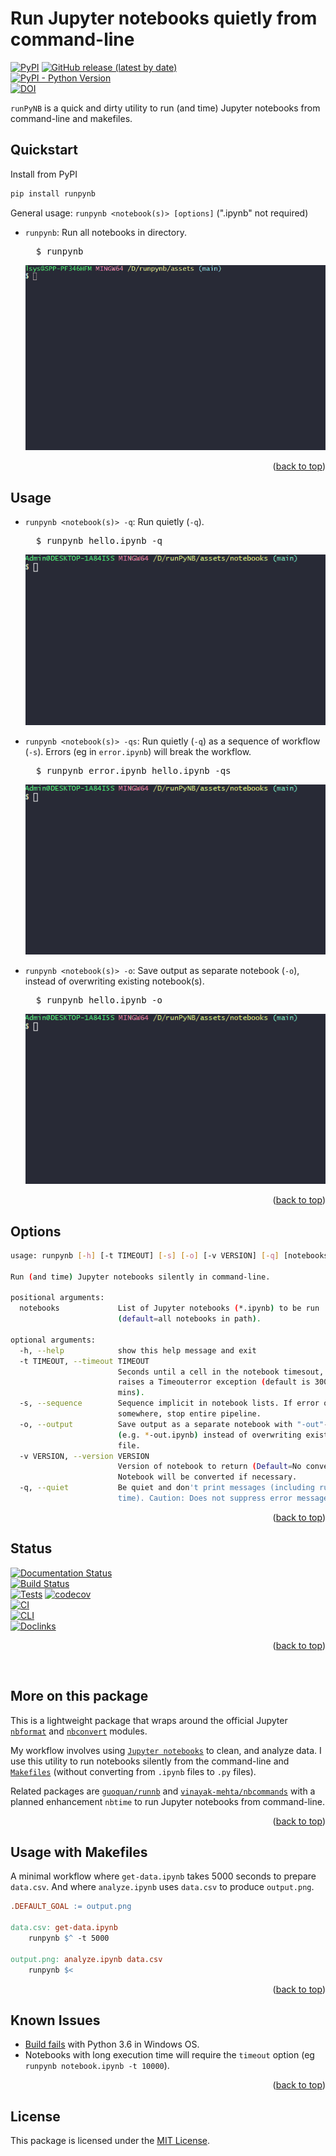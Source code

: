 <div id="top"></div> 

# Run Jupyter notebooks quietly from command-line
[![PyPI](https://img.shields.io/pypi/v/runpynb?color=brightgreen&label=PyPI)](https://pypi.org/project/runpynb/)
[![GitHub release (latest by date)](https://img.shields.io/github/v/release/lsys/runpynb)](https://github.com/LSYS/runPyNB/releases)
<br>
[![PyPI - Python Version](https://img.shields.io/pypi/pyversions/runpynb?label=Python%203.6%2B)](https://pypi.org/project/runpynb/)
<br>
[![DOI](https://zenodo.org/badge/520408889.svg)](https://zenodo.org/badge/latestdoi/520408889)

`runPyNB` is a quick and dirty utility to run (and time) Jupyter notebooks from command-line and makefiles.

<!------------------- Quickstart ------------------->
## Quickstart
Install from PyPI
```bash
pip install runpynb
```

General usage: `runpynb <notebook(s)> [options]` (".ipynb" not required)

* `runpynb`: Run all notebooks in directory.

    <pre>
    $ runpynb</pre>
    ![](https://raw.githubusercontent.com/lsys/runpynb/main/assets/_docs/runall.gif)

<p align="right">(<a href="#top">back to top</a>)</p>

<!------------------------ Usage ---------------------->
## Usage

* `runpynb <notebook(s)> -q`: Run quietly (`-q`).

    <pre>
    $ runpynb hello.ipynb -q</pre>
    ![](https://raw.githubusercontent.com/lsys/runpynb/main/assets/_docs/be-quiet.gif)
    
* `runpynb <notebook(s)> -qs`: Run quietly (`-q`) as a sequence of workflow (`-s`). Errors (eg in `error.ipynb`) will break the workflow.

    <pre>
    $ runpynb error.ipynb hello.ipynb -qs</pre>
    ![](https://raw.githubusercontent.com/lsys/runpynb/main/assets/_docs/as-sequence.gif)
    
* `runpynb <notebook(s)> -o`: Save output as separate notebook (`-o`), instead of overwriting existing notebook(s).

    <pre>
    $ runpynb hello.ipynb -o</pre>
    ![](https://raw.githubusercontent.com/lsys/runpynb/main/assets/_docs/output-as-separate-notebook.gif)
    
<p align="right">(<a href="#top">back to top</a>)</p>

<!---------------------- Options ---------------------->
## Options
```bash
usage: runpynb [-h] [-t TIMEOUT] [-s] [-o] [-v VERSION] [-q] [notebooks ...]

Run (and time) Jupyter notebooks silently in command-line.

positional arguments:
  notebooks             List of Jupyter notebooks (*.ipynb) to be run
                        (default=all notebooks in path).

optional arguments:
  -h, --help            show this help message and exit
  -t TIMEOUT, --timeout TIMEOUT
                        Seconds until a cell in the notebook timesout, which
                        raises a Timeouterror exception (default is 3000=5
                        mins).
  -s, --sequence        Sequence implicit in notebook lists. If error occurs
                        somewhere, stop entire pipeline.
  -o, --output          Save output as a separate notebook with "-out"-suffix
                        (e.g. *-out.ipynb) instead of overwriting existing
                        file.
  -v VERSION, --version VERSION
                        Version of notebook to return (Default=No conversion).
                        Notebook will be converted if necessary.
  -q, --quiet           Be quiet and don't print messages (including run
                        time). Caution: Does not suppress error messages.
```
<p align="right">(<a href="#top">back to top</a>)</p>


<!----------------- Project status ----------------->
## Status
[![Documentation Status](https://readthedocs.org/projects/runpynb/badge/?version=latest)](https://runpynb.readthedocs.io/en/latest/?badge=latest)
<br>
[![Build Status](https://app.travis-ci.com/LSYS/runPyNB.svg?branch=main)](https://app.travis-ci.com/LSYS/runPyNB)
<br>
[![Tests](https://github.com/LSYS/runPyNB/actions/workflows/tests.yml/badge.svg?branch=main)](https://github.com/LSYS/runPyNB/actions/workflows/tests.yml)
[![codecov](https://codecov.io/gh/LSYS/runPyNB/branch/main/graph/badge.svg?token=ZtC2IJ07Fa)](https://codecov.io/gh/LSYS/runPyNB)
<br>
[![CI](https://github.com/LSYS/runPyNB/actions/workflows/build.yml/badge.svg?branch=main)](https://github.com/LSYS/runPyNB/actions/workflows/build.yml)
<br>
[![CLI](https://github.com/LSYS/runPyNB/actions/workflows/cli.yml/badge.svg?branch=main)](https://github.com/LSYS/runPyNB/actions/workflows/cli.yml)
<br>
[![Doclinks](https://github.com/LSYS/runPyNB/actions/workflows/doclinks.yml/badge.svg?branch=main)](https://github.com/LSYS/runPyNB/actions/workflows/doclinks.yml)
<p align="right">(<a href="#top">back to top</a>)</p>
<br>


<!---------------------- About --------------------->
## More on this package

This is a lightweight package that wraps around the official Jupyter [`nbformat`](https://nbformat.readthedocs.io/en/latest/) and [`nbconvert`](https://nbconvert.readthedocs.io/en/latest/) modules.

My workflow involves using [`Jupyter notebooks`](https://jupyter.org/) to clean, and analyze data.
I use this utility to run notebooks silently from the command-line and [`Makefiles`](#usage-with-makefiles) (without converting from `.ipynb` files to `.py` files). 

Related packages are [`guoquan/runnb`](https://github.com/guoquan/runnb) and [`vinayak-mehta/nbcommands`](https://github.com/vinayak-mehta/nbcommands) with a planned enhancement `nbtime` to run Jupyter notebooks from command-line.
<p align="right">(<a href="#top">back to top</a>)</p>

<!---------------------- Build --------------------->
## Usage with Makefiles
A minimal workflow where `get-data.ipynb` takes 5000 seconds to prepare `data.csv`.
And where `analyze.ipynb` uses `data.csv` to produce `output.png`.
```makefile
.DEFAULT_GOAL := output.png

data.csv: get-data.ipynb
	runpynb $^ -t 5000
	
output.png: analyze.ipynb data.csv
	runpynb $< 
```
<p align="right">(<a href="#top">back to top</a>)</p>


<!----------------- Known issues ---------------->
## Known Issues
* [Build fails](https://github.com/LSYS/runPyNB/runs/7627883361?check_suite_focus=true) with Python 3.6 in Windows OS.
* Notebooks with long execution time will require the `timeout` option (eg `runpynb notebook.ipynb -t 10000`).

<p align="right">(<a href="#top">back to top</a>)</p>

<!-------------------- License ------------------->
## License
This package is licensed under the [MIT License](https://github.com/LSYS/runPyNB/blob/main/LICENSE).
